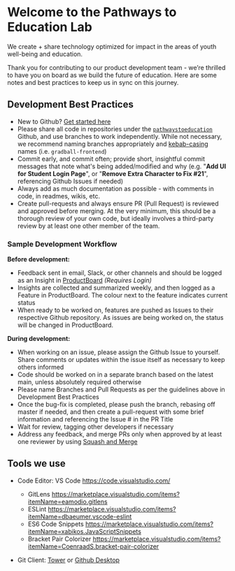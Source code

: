 # Welcome to the Pathways to Education Lab
We create + share technology optimized for impact in the areas of youth well-being and education. 

Thank you for contributing to our product development team - we’re thrilled to have you on board as we build the future of education. Here are some notes and best practices to keep us in sync on this journey.

## Development Best Practices
-  New to Github? [Get started here](https://guides.github.com/activities/hello-world/)
- Please share all code in repositories under the [`pathwaystoeducation`](https://github.com/pathwaystoeducation) Github, and use branches to work independently. While not necessary, we recommend naming branches appropriately and [kebab-casing](https://medium.com/better-programming/string-case-styles-camel-pascal-snake-and-kebab-case-981407998841) names (i.e. `gradball-frontend`)
- Commit early, and commit often; provide short, insightful commit messages that note what's being added/modified and why
  (e.g. "**Add UI for Student Login Page**", or "**Remove Extra Character to Fix #21**", referencing Github Issues if needed) 
- Always add as much documentation as possible - with comments in code, in readmes, wikis, etc.
- Create pull-requests and always ensure PR (Pull Request) is reviewed and approved before merging. At the very minimum, this should be a thorough review of your own code, but ideally involves a third-party review by at least one other member of the team.

### Sample Development Workflow

**Before development:**
- Feedback sent in email, Slack, or other channels and should be logged as an Insight in [ProductBoard](https://pathwayscanada.productboard.com/feature-board/1972714-feature-organization) *(Requires Login)*
- Insights are collected and summarized weekly, and then logged as a Feature in ProductBoard. The colour next to the feature indicates current status
- When ready to be worked on, features are pushed as Issues to their respective Github repository. As issues are being worked on, the status will be changed in ProductBoard.

**During development:**
- When working on an issue, please assign the Github Issue to yourself. Share comments or updates within the issue itself as necessary to keep others informed
- Code should be worked on in a separate branch based on the latest main, unless absolutely required otherwise
- Please name Branches and Pull Requests as per the guidelines above in Development Best Practices
- Once the bug-fix is completed, please push the branch, rebasing off master if needed, and then create a pull-request with some brief information and referencing the Issue # in the PR Title
- Wait for review, tagging other developers if necessary
- Address any feedback, and merge PRs only when approved by at least one reviewer by using [Squash and Merge](https://docs.github.com/en/free-pro-team@latest/github/collaborating-with-issues-and-pull-requests/about-pull-request-merges#squash-and-merge-your-pull-request-commits) 

## Tools we use
- Code Editor: VS Code https://code.visualstudio.com/
  - GitLens https://marketplace.visualstudio.com/items?itemName=eamodio.gitlens
  - ESLint https://marketplace.visualstudio.com/items?itemName=dbaeumer.vscode-eslint
  - ES6 Code Snippets https://marketplace.visualstudio.com/items?itemName=xabikos.JavaScriptSnippets
  - Bracket Pair Colorizer https://marketplace.visualstudio.com/items?itemName=CoenraadS.bracket-pair-colorizer
  
- Git Client: [Tower](https://www.git-tower.com/) or [Github Desktop](https://desktop.github.com/)
 
